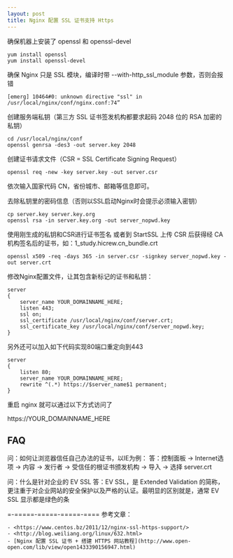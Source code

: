 ```yaml
---
layout: post
title: Nginx 配置 SSL 证书支持 Https
---
```


确保机器上安装了 openssl 和 openssl-devel

    yum install openssl
    yum install openssl-devel
    
确保 Nginx 只是 SSL 模块，编译时带 --with-http_ssl_module 参数，否则会报错

    [emerg] 10464#0: unknown directive "ssl" in /usr/local/nginx/conf/nginx.conf:74”

创建服务端私钥（第三方 SSL 证书签发机构都要求起码 2048 位的 RSA 加密的私钥）

    cd /usr/local/nginx/conf
    openssl genrsa -des3 -out server.key 2048
    
创建证书请求文件（CSR = SSL Certificate Signing Request）

    openssl req -new -key server.key -out server.csr
    
依次输入国家代码 CN，省份城市、邮箱等信息即可。

去除私钥里的密码信息（否则以SSL启动Nginx时会提示必须输入密钥）

    cp server.key server.key.org
    openssl rsa -in server.key.org -out server_nopwd.key

使用刚生成的私钥和CSR进行证书签名
或者到 StartSSL 上传 CSR 后获得经 CA 机构签名后的证书，如：1_study.hicrew.cn_bundle.crt

    openssl x509 -req -days 365 -in server.csr -signkey server_nopwd.key -out server.crt

修改Nginx配置文件，让其包含新标记的证书和私钥：

    server 
    {
        server_name YOUR_DOMAINNAME_HERE;
        listen 443;
        ssl on;
        ssl_certificate /usr/local/nginx/conf/server.crt;
        ssl_certificate_key /usr/local/nginx/conf/server_nopwd.key;
    }

另外还可以加入如下代码实现80端口重定向到443

    server 
    {
        listen 80;
        server_name YOUR_DOMAINNAME_HERE;
        rewrite ^(.*) https://$server_name$1 permanent;
    }
    
重启 nginx 就可以通过以下方式访问了

  https://YOUR_DOMAINNAME_HERE
  
  
## FAQ

问：如何让浏览器信任自己办法的证书，以IE为例：
答：控制面板 -> Internet选项 -> 内容 -> 发行者 -> 受信任的根证书颁发机构 -> 导入 -> 选择 server.crt

问：什么是针对企业的 EV SSL
答：EV SSL，是 Extended Validation 的简称，更注重于对企业网站的安全保护以及严格的认证。最明显的区别就是，通常 EV SSL 显示都是绿色的条

=-=====-=====-=====-====
参考文章：
  
    - <https://www.centos.bz/2011/12/nginx-ssl-https-support/>
    - <http://blog.weiliang.org/linux/632.html>
    - [Nginx 配置 SSL 证书 + 搭建 HTTPS 网站教程](http://www.open-open.com/lib/view/open1433390156947.html)